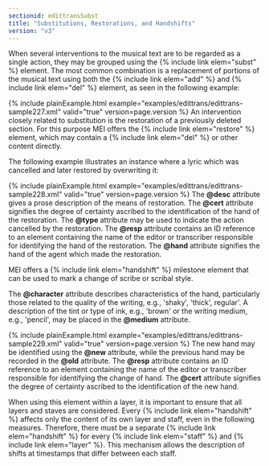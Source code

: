 ```yaml
---
sectionid: edittransSubst
title: "Substitutions, Restorations, and Handshifts"
version: "v3"
---
```


When several interventions to the musical text are to be regarded as a single action,
they
may be grouped using the {% include link elem="subst" %} element. The most common combination is
a replacement of portions of the musical text using both the {% include link elem="add" %} and
{% include link elem="del" %} element, as seen in the following example:

{% include plainExample.html example="examples/edittrans/edittrans-sample227.xml" valid="true" version=page.version %}
An intervention closely related to substitution is the restoration of a previously
deleted
section. For this purpose MEI offers the {% include link elem="restore" %} element, which may
contain a {% include link elem="del" %} or other content directly.

The following example illustrates an instance where a lyric which was cancelled and
later
restored by overwriting it:

{% include plainExample.html example="examples/edittrans/edittrans-sample228.xml" valid="true" version=page.version %}
The **@desc** attribute gives a prose description of the means of restoration. The
**@cert** attribute signifies the degree of certainty ascribed to the identification
of the hand of the restoration. The **@type** attribute may be used to indicate the
action cancelled by the restoration. The **@resp** attribute contains an ID reference
to an element containing the name of the editor or transcriber responsible for identifying
the hand of the restoration. The **@hand** attribute signifies the hand of the agent
which made the restoration.

MEI offers a {% include link elem="handshift" %} milestone element that can be used to mark a
change of scribe or scribal style.

The **@character** attribute describes characteristics of the hand, particularly
those related to the quality of the writing, e.g., 'shaky', 'thick', regular'. A description
of the tint or type of ink, e.g., 'brown' or the writing medium, e.g., 'pencil', may
be
placed in the **@medium** attribute.

{% include plainExample.html example="examples/edittrans/edittrans-sample229.xml" valid="true" version=page.version %}
The new hand may be identified using the **@new** attribute, while the previous hand
may be recorded in the **@old** attribute. The **@resp** attribute contains an
ID reference to an element containing the name of the editor or transcriber responsible
for
identifying the change of hand. The **@cert** attribute signifies the degree of
certainty ascribed to the identification of the new hand.

When using this element within a layer, it is important to ensure that all layers
and
staves are considered. Every {% include link elem="handshift" %} affects only the content of its
own layer and staff, even in the following measures. Therefore, there must be a separate
{% include link elem="handshift" %} for every {% include link elem="staff" %} and {% include link elem="layer" %}. This mechanism allows the description of shifts at timestamps that differ
between each staff.



